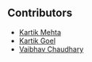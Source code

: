## Contributors

- [Kartik Mehta](https://github.com/kartikmehta8)
- [Kartik Goel](https://github.com/kartik739)
- [Vaibhav Chaudhary](https://github.com/PerksofbeingVaibhav)
